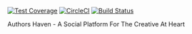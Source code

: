 [![Test Coverage](https://api.codeclimate.com/v1/badges/296553ecc917ef3b79c3/test_coverage)](https://codeclimate.com/github/andela/ah-jawans-frontend/test_coverage) [![CircleCI](https://circleci.com/gh/andela/ah-jawans-frontend.svg?style=svg)](https://circleci.com/gh/andela/ah-jawans-frontend) [![Build Status](https://travis-ci.com/andela/ah-jawans-frontend.svg?branch=develop)](https://travis-ci.com/andela/ah-jawans-frontend)

Authors Haven - A Social Platform For The Creative At Heart

